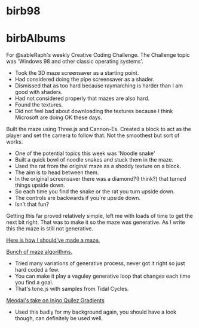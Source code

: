 # birb98

# birbAlbums
For @sableRaph's weekly Creative Coding Challenge. The Challenge topic was 'Windows 98 and other classic operating systems'.

- Took the 3D maze screensaver as a starting point.
- Had considered doing the pipe screensaver as a shader.
- Dismissed that as too hard because raymarching is harder than I am good with shaders.
- Had not considered properly that mazes are also hard.
- Found the textures.
- Did not feel bad about downloading the textures because I think Microsoft are doing OK these days.

Built the maze using Three.js and Cannon-Es. Created a block to act as the player and set the camera to follow that. Not the smoothest but sort of works.

- One of the potential topics this week was 'Noodle snake'
- Built a quick bowl of noodle snakes and stuck them in the maze.
- Used the rat from the original maze as a shoddy texture on a block.
- The aim is to head between them.
- In the original screensaver there was a diamond?(I think?) that turned things upside down.
- So each time you find the snake or the rat you turn upside down.
- The controls are backwards if you're upside down.
- Isn't that fun?

Getting this far proved relatively simple, left me with loads of time to get the next bit right. That was to make it so the maze was generative. As I write this the maze is still not generative.

[Here is how I should've made a maze.](https://weblog.jamisbuck.org/2015/10/31/mazes-blockwise-geometry.html
)

[Bunch of maze algorithms.](https://www.jamisbuck.org/mazes/)


- Tried many variations of generative process, never got it right so just hard coded a few.
- You can make it play a vaguley generative loop that changes each time you find a goal.
- That's tone.js with samples from Tidal Cycles.

[Meodai's take on Inigo Quilez Gradients](https://codepen.io/meodai/pen/MWEYqEb?editors=0010)
- Used this badly for my background again, you should have a look though, can definitely be used well.
